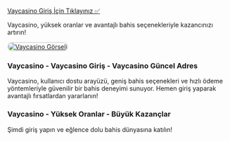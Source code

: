 <a href="https://www.casibom1352.com">Vaycasino Giriş İçin Tıklayınız ✅</a>  

Vaycasino, yüksek oranlar ve avantajlı bahis seçenekleriyle kazancınızı artırın!

<a href="https://www.casibom1352.com" title="Vaycasino">
    <img src="https://i.ibb.co/gtF7ptH/photo-2025-01-13-14-27-16.jpg" alt="Vaycasino Görseli" style="max-width: 100%; border: 2px solid #ddd; border-radius: 10px;">
</a>

<h3>Vaycasino - Vaycasino Giriş - Vaycasino Güncel Adres</h3>
<p>Vaycasino, kullanıcı dostu arayüzü, geniş bahis seçenekleri ve hızlı ödeme yöntemleriyle güvenilir bir bahis deneyimi sunuyor. Hemen giriş yaparak avantajlı fırsatlardan yararlanın!</p>

<h3>Vaycasino - Yüksek Oranlar - Büyük Kazançlar</h3>
<p>Şimdi giriş yapın ve eğlence dolu bahis dünyasına katılın!</p>
